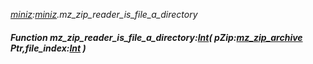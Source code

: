 _[miniz](../../modules/miniz/miniz-module.md):[miniz](../../modules/miniz/miniz-module.md).mz\_zip\_reader\_is\_file\_a\_directory_
##### Function mz\_zip\_reader\_is\_file\_a\_directory:[Int](../../modules/wonkey/wonkey-types-int.md)( pZip:[mz_zip_archive](../../modules/miniz/miniz-mz_zip_archive.md) Ptr,file_index:[Int](../../modules/wonkey/wonkey-types-int.md) )
